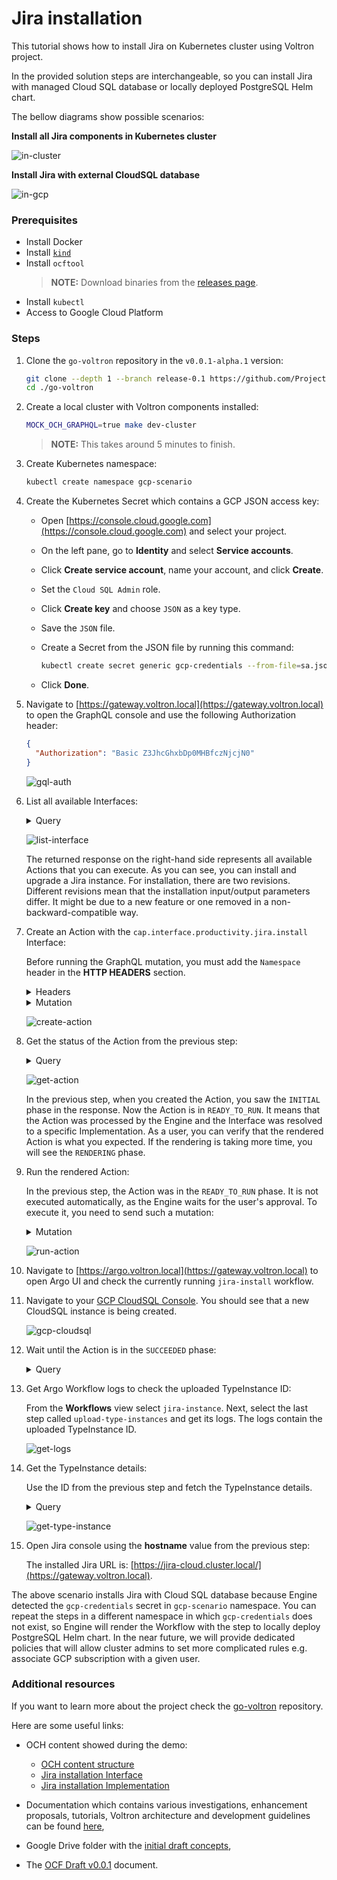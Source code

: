 # Jira installation

This tutorial shows how to install Jira on Kubernetes cluster using Voltron project. 

In the provided solution steps are interchangeable, so you can install Jira with managed Cloud SQL database or locally deployed PostgreSQL Helm chart.

The bellow diagrams show possible scenarios:

**Install all Jira components in Kubernetes cluster**

![in-cluster](./assets/install-in-cluster.svg)

**Install Jira with external CloudSQL database**

![in-gcp](./assets/install-gcp.svg)

###  Prerequisites

* Install Docker
* Install [`kind`](https://kind.sigs.k8s.io/docs/user/quick-start/#installation)
* Install `ocftool`
    > **NOTE:** Download binaries from the [releases page](https://github.com/Project-Voltron/go-voltron/releases/tag/v0.0.1-alpha.1).
* Install `kubectl`
* Access to Google Cloud Platform 
	
### Steps

1. Clone the `go-voltron` repository in the `v0.0.1-alpha.1` version:

	```bash
	git clone --depth 1 --branch release-0.1 https://github.com/Project-Voltron/go-voltron.git
	cd ./go-voltron
	```

2. Create a local cluster with Voltron components installed:

	```bash
	MOCK_OCH_GRAPHQL=true make dev-cluster
	```

	> **NOTE:** This takes around 5 minutes to finish.

1. Create Kubernetes namespace:

	```bash
	kubectl create namespace gcp-scenario
	```

1. Create the Kubernetes Secret which contains a GCP JSON access key:
   
   	* Open [https://console.cloud.google.com](https://console.cloud.google.com) and select your project.
   
   	* On the left pane, go to **Identity** and select **Service accounts**.
   
   	* Click **Create service account**, name your account, and click **Create**.
   
   	* Set the `Cloud SQL Admin` role.
   
   	* Click **Create key** and choose `JSON` as a key type.
   
   	* Save the `JSON` file.
   
   	* Create a Secret from the JSON file by running this command:
   
   		```bash
   		kubectl create secret generic gcp-credentials --from-file=sa.json={FILENAME}  --namespace gcp-scenario
   		```
   
   	* Click **Done**.

3. Navigate to [https://gateway.voltron.local](https://gateway.voltron.local) to open the GraphQL console and use the following Authorization header:

	```json
	{
	  "Authorization": "Basic Z3JhcGhxbDp0MHBfczNjcjN0"
	}
	```

	![gql-auth](./assets/graphql-auth.png)

4. List all available Interfaces:

	<details><summary>Query</summary>

	```graphql
	query GetInterfaces {
	  interfaces {
	    revisions {
	      metadata {
	        path
	        displayName
	      }
	      revision
	    }
	  }
	}
	```

	</details>

	![list-interface](./assets/list-interface.png)

	The returned response on the right-hand side represents all available Actions that you can execute. As you can see, you can install and upgrade a Jira instance. For installation, there are two revisions. Different revisions mean that the installation input/output parameters differ. It might be due to a new feature or one removed in a non-backward-compatible way.

5. Create an Action with the `cap.interface.productivity.jira.install` Interface:

	Before running the GraphQL mutation, you must add the `Namespace` header in the **HTTP HEADERS** section.

    <details><summary>Headers</summary>
	
	```json
	{
	 "Authorization": "Basic Z3JhcGhxbDp0MHBfczNjcjN0",
	 "Namespace": "gcp-scenario"
	}
	```
    
    </details>

	<details><summary>Mutation</summary>

	```graphql
	mutation CreateAction {
	  createAction(in: { name: "jira-instance", action: "cap.interface.productivity.jira.install" }) {
	    name
	    createdAt
	    path
	    renderedAction
	    run
	    status {
	      condition
	      timestamp
	      message
	      runner {
	        status
	      }
	    }
	  }
	}
	```

	</details>

	![create-action](./assets/create-action.png)

6. Get the status of the Action from the previous step:

	<details><summary>Query</summary>

	```graphql
	query GetAction {
	  action(name: "jira-instance") {
	    name
	    createdAt
	    path
	    renderedAction
	    run
	    status {
	      condition
	      timestamp
	      message
	      runner {
	        status
	      }
	    }
	  }
	}
	```

	</details>

	![get-action](./assets/get-action.png)

	In the previous step, when you created the Action, you saw the `INITIAL` phase  in the response. Now the Action is in `READY_TO_RUN`. It means that the Action was processed by the Engine and the Interface was resolved to a specific Implementation. As a user, you can verify that the rendered Action is what you expected. If the rendering is taking more time, you will see the `RENDERING` phase.

7. Run the rendered Action:

	In the previous step, the Action was in the `READY_TO_RUN` phase. It is not executed automatically, as the Engine waits for the user's approval. To execute it, you need to send such a mutation:

	<details><summary>Mutation</summary>

	```graphql
	mutation RunAction {
	  runAction(name: "jira-instance") {
	    name
	    createdAt
	    path
	    run
	  }
	}
	```

	</details>

	![run-action](./assets/run-action.png)

8. Navigate to [https://argo.voltron.local](https://gateway.voltron.local) to open Argo UI and check the currently running `jira-install` workflow.

9. Navigate to your [GCP CloudSQL Console](https://console.cloud.google.com/sql/instances). You should see that a new CloudSQL instance is being created.
    
    ![gcp-cloudsql](./assets/gcp-cloudsql.png)
    
10.	Wait until the Action is in the `SUCCEEDED` phase:

	<details><summary>Query</summary>

	```graphql
	query GetAction {
	  action(name: "jira-instance") {
	    name
	    createdAt
	    path
	    renderedAction
	    run
	    status {
	      condition
	      timestamp
	      message
	      runner {
	        status
	      }
	    }
	  }
	}
	```

	</details>

11.	Get Argo Workflow logs to check the uploaded TypeInstance ID: 

    From the **Workflows** view select `jira-instance`. Next, select the last step called `upload-type-instances` and get its logs. The logs contain the uploaded TypeInstance ID.

	![get-logs](./assets/get-logs.png)

12.	Get the TypeInstance details: 

    Use the ID from the previous step and fetch the TypeInstance details.

	<details><summary>Query</summary>

	```graphql
    query GetTypeInstance {
      typeInstance(id: "13343627-ab4a-4fbf-a312-f96f11b07d0b") {
        spec {
          value
          typeRef {
            path
          }
        }
      }
    }
	```

	</details>

	![get-type-instance](./assets/get-type-instance.png)

13.	Open Jira console using the **hostname** value from the previous step:

	The installed Jira URL is: [https://jira-cloud.cluster.local/](https://gateway.voltron.local).
	
The above scenario installs Jira with Cloud SQL database because Engine detected the `gcp-credentials` secret in `gcp-scenario` namespace. You can repeat the steps in a different namespace in which `gcp-credentials` does not exist, so Engine will render the Workflow with the step to locally deploy PostgreSQL Helm chart. In the near future, we will provide dedicated policies that will allow cluster admins to set more complicated rules e.g. associate GCP subscription with a given user.

###  Additional resources

If you want to learn more about the project check the [go-voltron](https://github.com/Project-Voltron/go-voltron) repository.

Here are some useful links:

- OCH content showed during the demo:
    * [OCH content structure](https://github.com/Project-Voltron/go-voltron/tree/master/och-content)
    * [Jira installation Interface](https://github.com/Project-Voltron/go-voltron/tree/master/och-content/interface/productivity/jira/install.yaml)
    * [Jira installation Implementation](https://github.com/Project-Voltron/go-voltron/tree/master/och-content/implementation/atlassian/jira/install.yaml)

- Documentation which contains various investigations, enhancement proposals, tutorials, Voltron architecture and development guidelines can be found [here](https://github.com/Project-Voltron/go-voltron/tree/master/docs),

- Google Drive folder with the [initial draft concepts](https://drive.google.com/drive/u/1/folders/1SBpIR0QUn9Rp68w6N3G-hqXdi1HfZQsn),

- The [OCF Draft v0.0.1](https://docs.google.com/document/d/1ud7xL3bXxEXtVPE8daA_DHYacKHMkn_jx6s7eaVT-NA/edit?usp=drive_web&ouid=115672498843496061020) document. 
